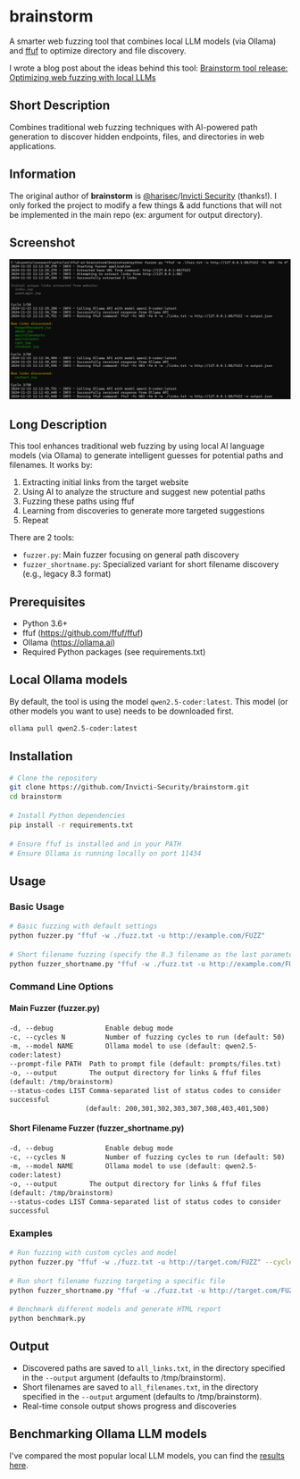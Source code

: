 # brainstorm

A smarter web fuzzing tool that combines local LLM models (via Ollama) and [ffuf](https://github.com/ffuf/ffuf) to optimize directory and file discovery.

I wrote a blog post about the ideas behind this tool: 
[Brainstorm tool release: Optimizing web fuzzing with local LLMs](https://www.invicti.com/blog/security-labs/brainstorm-tool-release-optimizing-web-fuzzing-with-local-llms/)

## Short Description

Combines traditional web fuzzing techniques with AI-powered path generation to discover hidden endpoints, files, and directories in web applications.

## Information

The original author of **brainstorm** is [@harisec](https://github.com/harisec)/[Invicti Security](https://github.com/Invicti-Security) (thanks!). I only forked the project to modify a few things & add functions that will not be implemented in the main repo (ex: argument for output directory). 

## Screenshot
![screenshot](screenshot.png)

## Long Description

This tool enhances traditional web fuzzing by using local AI language models (via Ollama) to generate intelligent guesses for potential paths and filenames. It works by:

1. Extracting initial links from the target website
2. Using AI to analyze the structure and suggest new potential paths
3. Fuzzing these paths using ffuf
4. Learning from discoveries to generate more targeted suggestions
5. Repeat

There are 2 tools:
- `fuzzer.py`: Main fuzzer focusing on general path discovery
- `fuzzer_shortname.py`: Specialized variant for short filename discovery (e.g., legacy 8.3 format)

## Prerequisites

- Python 3.6+
- ffuf (https://github.com/ffuf/ffuf)
- Ollama (https://ollama.ai)
- Required Python packages (see requirements.txt)

## Local Ollama models

By default, the tool is using the model `qwen2.5-coder:latest`. 
This model (or other models you want to use) needs to be downloaded first.

```bash
ollama pull qwen2.5-coder:latest
```

## Installation

```bash
# Clone the repository
git clone https://github.com/Invicti-Security/brainstorm.git
cd brainstorm

# Install Python dependencies
pip install -r requirements.txt

# Ensure ffuf is installed and in your PATH
# Ensure Ollama is running locally on port 11434
```

## Usage

### Basic Usage

```bash
# Basic fuzzing with default settings
python fuzzer.py "ffuf -w ./fuzz.txt -u http://example.com/FUZZ"

# Short filename fuzzing (specify the 8.3 filename as the last parameter)
python fuzzer_shortname.py "ffuf -w ./fuzz.txt -u http://example.com/FUZZ" "BENCHM~1.PY"
```

### Command Line Options

#### Main Fuzzer (fuzzer.py)
```
-d, --debug             Enable debug mode
-c, --cycles N          Number of fuzzing cycles to run (default: 50)
-m, --model NAME        Ollama model to use (default: qwen2.5-coder:latest)
--prompt-file PATH  Path to prompt file (default: prompts/files.txt)
-o, --output        The output directory for links & ffuf files (default: /tmp/brainstorm)
--status-codes LIST Comma-separated list of status codes to consider successful
                   (default: 200,301,302,303,307,308,403,401,500)
```

#### Short Filename Fuzzer (fuzzer_shortname.py)
```
-d, --debug             Enable debug mode
-c, --cycles N          Number of fuzzing cycles to run (default: 50)
-m, --model NAME        Ollama model to use (default: qwen2.5-coder:latest)
-o, --output        The output directory for links & ffuf files (default: /tmp/brainstorm)
--status-codes LIST Comma-separated list of status codes to consider successful
```

### Examples

```bash
# Run fuzzing with custom cycles and model
python fuzzer.py "ffuf -w ./fuzz.txt -u http://target.com/FUZZ" --cycles 100 --model llama2:latest

# Run short filename fuzzing targeting a specific file
python fuzzer_shortname.py "ffuf -w ./fuzz.txt -u http://target.com/FUZZ" "document.pdf" --cycles 25

# Benchmark different models and generate HTML report
python benchmark.py
```

## Output

- Discovered paths are saved to `all_links.txt`, in the directory specified in the `--output` argument (defaults to /tmp/brainstorm).
- Short filenames are saved to `all_filenames.txt`, in the directory specified in the `--output` argument (defaults to /tmp/brainstorm).
- Real-time console output shows progress and discoveries

## Benchmarking Ollama LLM models

I've compared the most popular local LLM models, you can find the [results here](https://github.com/Invicti-Security/brainstorm/blob/main/benchmark_report.md).
